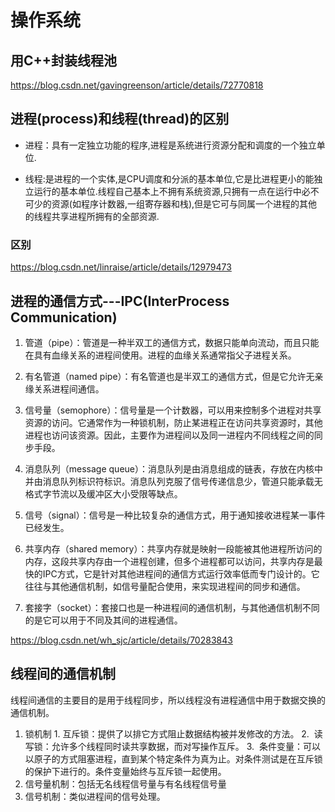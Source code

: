 # 操作系统



## 用C++封装线程池

https://blog.csdn.net/gavingreenson/article/details/72770818



## 进程(process)和线程(thread)的区别

- 进程：具有一定独立功能的程序,进程是系统进行资源分配和调度的一个独立单位. 

- 线程:是进程的一个实体,是CPU调度和分派的基本单位,它是比进程更小的能独立运行的基本单位.线程自己基本上不拥有系统资源,只拥有一点在运行中必不可少的资源(如程序计数器,一组寄存器和栈),但是它可与同属一个进程的其他的线程共享进程所拥有的全部资源. 

### 区别

https://blog.csdn.net/linraise/article/details/12979473

## 进程的通信方式---IPC(InterProcess Communication)

1. 管道（pipe）：管道是一种半双工的通信方式，数据只能单向流动，而且只能在具有血缘关系的进程间使用。进程的血缘关系通常指父子进程关系。

2. 有名管道（named pipe）：有名管道也是半双工的通信方式，但是它允许无亲缘关系进程间通信。

3. 信号量（semophore）：信号量是一个计数器，可以用来控制多个进程对共享资源的访问。它通常作为一种锁机制，防止某进程正在访问共享资源时，其他进程也访问该资源。因此，主要作为进程间以及同一进程内不同线程之间的同步手段。

4. 消息队列（message queue）：消息队列是由消息组成的链表，存放在内核中 并由消息队列标识符标识。消息队列克服了信号传递信息少，管道只能承载无格式字节流以及缓冲区大小受限等缺点。

5. 信号（signal）：信号是一种比较复杂的通信方式，用于通知接收进程某一事件已经发生。

6. 共享内存（shared memory）：共享内存就是映射一段能被其他进程所访问的内存，这段共享内存由一个进程创建，但多个进程都可以访问，共享内存是最快的IPC方式，它是针对其他进程间的通信方式运行效率低而专门设计的。它往往与其他通信机制，如信号量配合使用，来实现进程间的同步和通信。
7. 套接字（socket）：套接口也是一种进程间的通信机制，与其他通信机制不同的是它可以用于不同及其间的进程通信。

https://blog.csdn.net/wh_sjc/article/details/70283843

## 线程间的通信机制 

线程间通信的主要目的是用于线程同步，所以线程没有进程通信中用于数据交换的通信机制。 

1. 锁机制
    	1. 互斥锁：提供了以排它方式阻止数据结构被并发修改的方法。 
   	2.  读写锁：允许多个线程同时读共享数据，而对写操作互斥。
   	3.  条件变量：可以以原子的方式阻塞进程，直到某个特定条件为真为止。对条件测试是在互斥锁的保护下进行的。条件变量始终与互斥锁一起使用。 
2. 信号量机制：包括无名线程信号量与有名线程信号量
3. 信号机制：类似进程间的信号处理。

